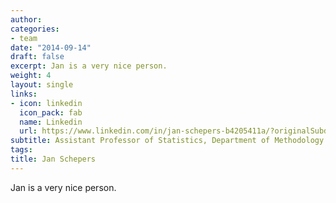 ```yaml
---
author:
categories:
- team
date: "2014-09-14"
draft: false
excerpt: Jan is a very nice person.
weight: 4
layout: single
links:
- icon: linkedin
  icon_pack: fab
  name: Linkedin
  url: https://www.linkedin.com/in/jan-schepers-b4205411a/?originalSubdomain=be
subtitle: Assistant Professor of Statistics, Department of Methodology and Statistics - FPN, Maastricht University
tags:
title: Jan Schepers
---
```


Jan is a very nice person.

